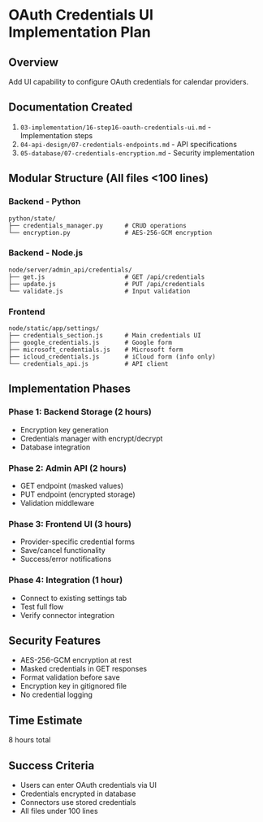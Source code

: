 # OAuth Credentials UI Implementation Plan

## Overview
Add UI capability to configure OAuth credentials for calendar providers.

## Documentation Created
1. `03-implementation/16-step16-oauth-credentials-ui.md` - Implementation steps
2. `04-api-design/07-credentials-endpoints.md` - API specifications
3. `05-database/07-credentials-encryption.md` - Security implementation

## Modular Structure (All files <100 lines)

### Backend - Python
```
python/state/
├── credentials_manager.py      # CRUD operations
└── encryption.py               # AES-256-GCM encryption
```

### Backend - Node.js
```
node/server/admin_api/credentials/
├── get.js                      # GET /api/credentials
├── update.js                   # PUT /api/credentials
└── validate.js                 # Input validation
```

### Frontend
```
node/static/app/settings/
├── credentials_section.js      # Main credentials UI
├── google_credentials.js       # Google form
├── microsoft_credentials.js    # Microsoft form
├── icloud_credentials.js       # iCloud form (info only)
└── credentials_api.js          # API client
```

## Implementation Phases

### Phase 1: Backend Storage (2 hours)
- Encryption key generation
- Credentials manager with encrypt/decrypt
- Database integration

### Phase 2: Admin API (2 hours)
- GET endpoint (masked values)
- PUT endpoint (encrypted storage)
- Validation middleware

### Phase 3: Frontend UI (3 hours)
- Provider-specific credential forms
- Save/cancel functionality
- Success/error notifications

### Phase 4: Integration (1 hour)
- Connect to existing settings tab
- Test full flow
- Verify connector integration

## Security Features
- AES-256-GCM encryption at rest
- Masked credentials in GET responses
- Format validation before save
- Encryption key in gitignored file
- No credential logging

## Time Estimate
8 hours total

## Success Criteria
- Users can enter OAuth credentials via UI
- Credentials encrypted in database
- Connectors use stored credentials
- All files under 100 lines
